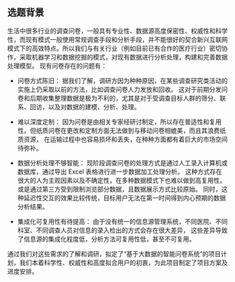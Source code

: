 ## 选题背景

生活中很多行业的调查问卷，一般具有专业性、数据源高度保密性、权威性和科学性，而现有模式一般使用常规调查手段和分析手段，并不能很好的契合新兴互联网模式下的高效特点。所以我们与有关行业（例如目前已有合作的医疗行业）密切协作，采取机器学习和数据挖掘的模式，对现有数据进行分析处理，构建和完善数据处理模型。
现有问卷存在的问题有：

 - 问卷方式陈旧：
    据我们了解，调研方因为种种原因，在某些调查研究类活动的实施上仍采取以前的方法，比如调查问卷人力发放和回收。
    这对于前期分发问卷和后期收集整理数据是极为不利的，尤其是对于受调查目标人群的筛分、联系、回访，以及对数据的建模、分析、处理。

 - 难以深度定制：
    因为问卷是由相关专家经研讨制定，所以存在普适性和复用性。但纸质问卷在更改和定制方面无法做到与移动问卷相媲美，而且其浪费纸质资源，
    在运输过程中也容易损坏和丢失，在种种方面都有着巨大的市场空间待弥补。

 - 数据分析处理不够智能：
    现阶段调查问卷的处理方式是通过人工录入计算机或数据库，通过导出 Excel 表格进行进一步数据加工处理分析。
    这种方式存在很大的人为主观因素以及不确定性，在多种数据模式下也难以做到高复用性。
    或是通过第三方受到限制浏览部分数据，且数据展示方式比较原始。
    同时，这种延迟性交互的效果比较传统，目标用户无法在第一时间得到内心预期的数据分析结果。

 - 集成化可复用性有待提高：
    由于没有统一的信息源管理系统，不同医院、不同科室、不同调查人员对信息的录入检出的方式会存在很大差异，
    这些差异导致了信息源的集成化程度低，分析方法可复用性低，甚至不可复用。

通过我们对这些需求的了解和调研，拟定了“基于大数据的智能问卷系统”的项目计划，我们本着科学性、权威性和高度拟合用户的初衷，为此项目制定了项目方案及进度安排。